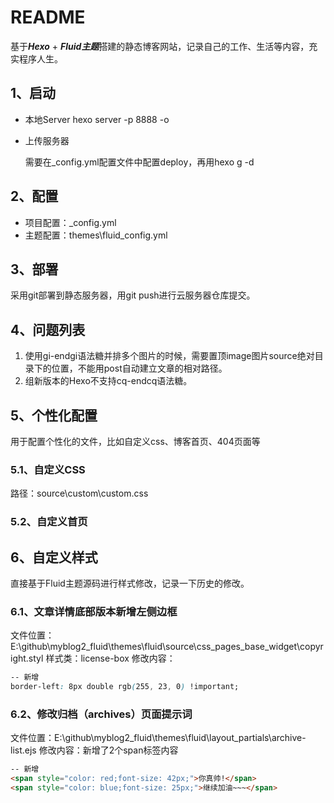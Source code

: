 # README

基于***Hexo*** + ***Fluid主题***搭建的静态博客网站，记录自己的工作、生活等内容，充实程序人生。

## 1、启动

- 本地Server
      hexo server -p 8888 -o

- 上传服务器

     需要在_config.yml配置文件中配置deploy，再用hexo g -d

## 2、配置

- 项目配置：_config.yml
- 主题配置：themes\fluid\_config.yml

## 3、部署

采用git部署到静态服务器，用git push进行云服务器仓库提交。

## 4、问题列表

1. 使用gi-endgi语法糖并排多个图片的时候，需要置顶image图片source绝对目录下的位置，不能用post自动建立文章的相对路径。
2. 组新版本的Hexo不支持cq-endcq语法糖。

## 5、个性化配置
用于配置个性化的文件，比如自定义css、博客首页、404页面等
### 5.1、自定义CSS
路径：source\custom\custom.css
### 5.2、自定义首页

## 6、自定义样式

直接基于Fluid主题源码进行样式修改，记录一下历史的修改。

### 6.1、文章详情底部版本新增左侧边框
文件位置：E:\github\myblog2_fluid\themes\fluid\source\css\_pages\_base\_widget\copyright.styl
样式类：license-box
修改内容：
```css
-- 新增
border-left: 8px double rgb(255, 23, 0) !important;
```

### 6.2、修改归档（archives）页面提示词
文件位置：E:\github\myblog2_fluid\themes\fluid\layout\_partials\archive-list.ejs
修改内容：新增了2个span标签内容

```HTML
-- 新增
<span style="color: red;font-size: 42px;">你真帅!</span>
<span style="color: blue;font-size: 25px;">继续加油~~~</span>
```